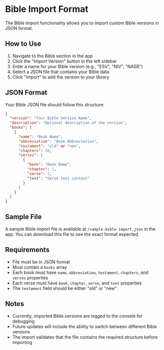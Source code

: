 # Bible Import Format

The Bible import functionality allows you to import custom Bible versions in JSON format.

## How to Use

1. Navigate to the Bible section in the app
2. Click the "Import Version" button in the left sidebar
3. Enter a name for your Bible version (e.g., "ESV", "NIV", "NASB")
4. Select a JSON file that contains your Bible data
5. Click "Import" to add the version to your library

## JSON Format

Your Bible JSON file should follow this structure:

```json
{
  "version": "Your Bible Version Name",
  "description": "Optional description of the version",
  "books": [
    {
      "name": "Book Name",
      "abbreviation": "Book Abbreviation",
      "testament": "old" or "new",
      "chapters": 50,
      "verses": [
        {
          "book": "Book Name",
          "chapter": 1,
          "verse": 1,
          "text": "Verse text content"
        }
      ]
    }
  ]
}
```

## Sample File

A sample Bible import file is available at `/sample-bible-import.json` in the app. You can download this file to see the exact format expected.

## Requirements

- File must be in JSON format
- Must contain a `books` array
- Each book must have `name`, `abbreviation`, `testament`, `chapters`, and `verses` properties
- Each verse must have `book`, `chapter`, `verse`, and `text` properties
- The `testament` field should be either "old" or "new"

## Notes

- Currently, imported Bible versions are logged to the console for debugging
- Future updates will include the ability to switch between different Bible versions
- The import validates that the file contains the required structure before importing
